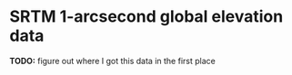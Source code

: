 # SRTM 1-arcsecond global elevation data
**TODO:** figure out where I got this data in the first place
